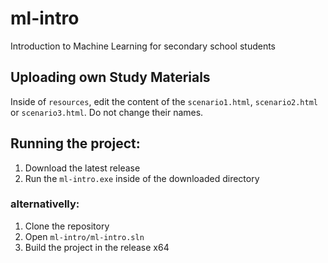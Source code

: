 # ml-intro
Introduction to Machine Learning for secondary school students

## Uploading own Study Materials
Inside of `resources`, edit the content of the `scenario1.html`, `scenario2.html` or `scenario3.html`.
Do not change their names.

## Running the project:
1. Download the latest release
2. Run the `ml-intro.exe` inside of the downloaded directory

### alternativelly:
1. Clone the repository
2. Open `ml-intro/ml-intro.sln`
3. Build the project in the release x64
